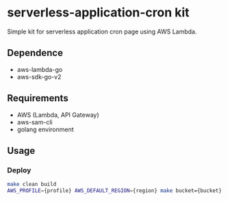 # serverless-application-cron kit
Simple kit for serverless application cron page using AWS Lambda.


## Dependence
- aws-lambda-go
- aws-sdk-go-v2


## Requirements
- AWS (Lambda, API Gateway)
- aws-sam-cli
- golang environment


## Usage

### Deploy
```bash
make clean build
AWS_PROFILE={profile} AWS_DEFAULT_REGION={region} make bucket={bucket} stack={stack name} deploy
```
